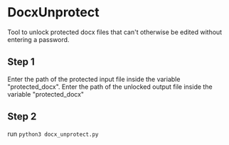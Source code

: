# DocxUnprotect
Tool to unlock protected docx files that can't otherwise be edited without entering a password.

## Step 1
Enter the path of the protected input file inside the variable "protected_docx". 
Enter the path of the unlocked output file inside the variable "protected_docx"

## Step 2
run ```python3 docx_unprotect.py```
